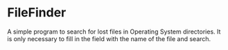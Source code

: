 # FileFinder

A simple program to search for lost files in Operating System directories. It is only necessary to fill in the field with the name of the file and search.